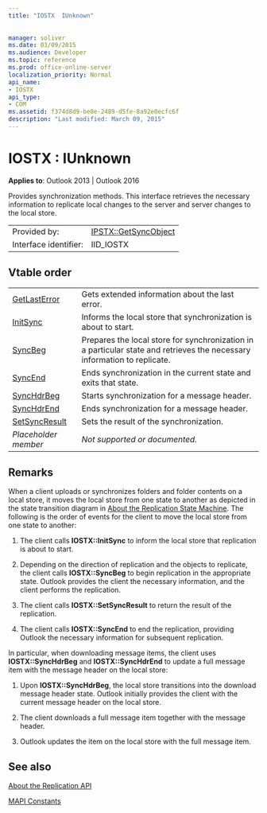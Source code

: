 ```yaml
---
title: "IOSTX  IUnknown"
 
 
manager: soliver
ms.date: 03/09/2015
ms.audience: Developer
ms.topic: reference
ms.prod: office-online-server
localization_priority: Normal
api_name:
- IOSTX
api_type:
- COM
ms.assetid: f374d8d9-be8e-2489-d5fe-8a92e0ecfc6f
description: "Last modified: March 09, 2015"
---
```


# IOSTX : IUnknown

  
  
**Applies to**: Outlook 2013 | Outlook 2016 
  
Provides synchronization methods. This interface retrieves the necessary information to replicate local changes to the server and server changes to the local store.
  
|||
|:-----|:-----|
|Provided by:  <br/> |[IPSTX::GetSyncObject](iostx-setsyncresult.md) <br/> |
|Interface identifier:  <br/> |IID_IOSTX  <br/> |
   
## Vtable order

|||
|:-----|:-----|
|[GetLastError](iostx-getlasterror.md) <br/> |Gets extended information about the last error.  <br/> |
|[InitSync](iostx-initsync.md) <br/> |Informs the local store that synchronization is about to start.  <br/> |
|[SyncBeg](iostx-syncbeg.md) <br/> |Prepares the local store for synchronization in a particular state and retrieves the necessary information to replicate.  <br/> |
|[SyncEnd](iostx-syncend.md) <br/> |Ends synchronization in the current state and exits that state.  <br/> |
|[SyncHdrBeg](iostx-synchdrbeg.md) <br/> |Starts synchronization for a message header.  <br/> |
|[SyncHdrEnd](iostx-synchdrend.md) <br/> |Ends synchronization for a message header.  <br/> |
|[SetSyncResult](iostx-setsyncresult.md) <br/> |Sets the result of the synchronization.  <br/> |
| *Placeholder member*  <br/> | *Not supported or documented.*  <br/> |
   
## Remarks

When a client uploads or synchronizes folders and folder contents on a local store, it moves the local store from one state to another as depicted in the state transition diagram in [About the Replication State Machine](about-the-replication-state-machine.md). The following is the order of events for the client to move the local store from one state to another:
  
1. The client calls **IOSTX::InitSync** to inform the local store that replication is about to start. 
    
2. Depending on the direction of replication and the objects to replicate, the client calls **IOSTX::SyncBeg** to begin replication in the appropriate state. Outlook provides the client the necessary information, and the client performs the replication. 
    
3. The client calls **IOSTX::SetSyncResult** to return the result of the replication. 
    
4. The client calls **IOSTX::SyncEnd** to end the replication, providing Outlook the necessary information for subsequent replication. 
    
In particular, when downloading message items, the client uses **IOSTX::SyncHdrBeg** and **IOSTX::SyncHdrEnd** to update a full message item with the message header on the local store: 
  
1. Upon **IOSTX::SyncHdrBeg**, the local store transitions into the download message header state. Outlook initially provides the client with the current message header on the local store.
    
2. The client downloads a full message item together with the message header.
    
3. Outlook updates the item on the local store with the full message item.
    
## See also



[About the Replication API](about-the-replication-api.md)
  
[MAPI Constants](mapi-constants.md)

